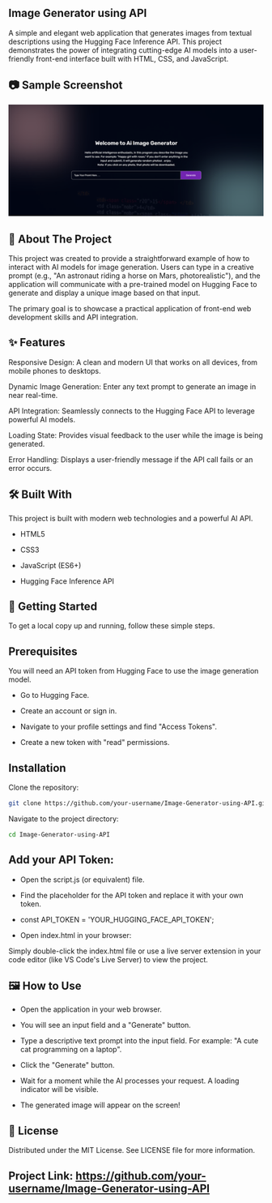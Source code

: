 ## Image Generator using API
A simple and elegant web application that generates images from textual descriptions using the Hugging Face Inference API. This project demonstrates the power of integrating cutting-edge AI models into a user-friendly front-end interface built with HTML, CSS, and JavaScript.

## 📷 Sample Screenshot
![To-Do List Screenshot](https://github.com/kevin030-anto/Image-Generator-using-API/blob/main/Screenshot%202025-07-23%20123427.png)

## 📖 About The Project
This project was created to provide a straightforward example of how to interact with AI models for image generation. Users can type in a creative prompt (e.g., "An astronaut riding a horse on Mars, photorealistic"), and the application will communicate with a pre-trained model on Hugging Face to generate and display a unique image based on that input.

The primary goal is to showcase a practical application of front-end web development skills and API integration.

## ✨ Features
Responsive Design: A clean and modern UI that works on all devices, from mobile phones to desktops.

Dynamic Image Generation: Enter any text prompt to generate an image in near real-time.

API Integration: Seamlessly connects to the Hugging Face API to leverage powerful AI models.

Loading State: Provides visual feedback to the user while the image is being generated.

Error Handling: Displays a user-friendly message if the API call fails or an error occurs.

## 🛠️ Built With
This project is built with modern web technologies and a powerful AI API.

- HTML5

- CSS3

- JavaScript (ES6+)

- Hugging Face Inference API

## 🚀 Getting Started
To get a local copy up and running, follow these simple steps.

## Prerequisites
You will need an API token from Hugging Face to use the image generation model.

- Go to Hugging Face.

- Create an account or sign in.

- Navigate to your profile settings and find "Access Tokens".

- Create a new token with "read" permissions.

## Installation
Clone the repository:
```sh
git clone https://github.com/your-username/Image-Generator-using-API.git
```

Navigate to the project directory:
```sh
cd Image-Generator-using-API
```

## Add your API Token:

- Open the script.js (or equivalent) file.

- Find the placeholder for the API token and replace it with your own token.

- const API_TOKEN = 'YOUR_HUGGING_FACE_API_TOKEN';

- Open index.html in your browser:

Simply double-click the index.html file or use a live server extension in your code editor (like VS Code's Live Server) to view the project.

## 🖼️ How to Use
- Open the application in your web browser.

- You will see an input field and a "Generate" button.

- Type a descriptive text prompt into the input field. For example: "A cute cat programming on a laptop".

- Click the "Generate" button.

- Wait for a moment while the AI processes your request. A loading indicator will be visible.

- The generated image will appear on the screen!

## 📜 License
Distributed under the MIT License. See LICENSE file for more information.


## Project Link: https://github.com/your-username/Image-Generator-using-API
